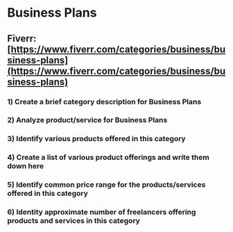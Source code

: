 # Business Plans
## Fiverr: [https://www.fiverr.com/categories/business/business-plans](https://www.fiverr.com/categories/business/business-plans)
### 1) Create a brief category description for Business Plans
### 2) Analyze product/service for Business Plans
### 3) Identify various products offered in this category
### 4) Create a list of various product offerings and write them down here
### 5) Identify common price range for the products/services offered in this category
### 6) Identity approximate number of freelancers offering products and services in this category
